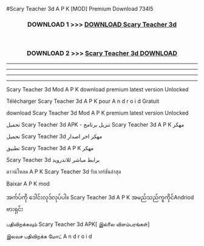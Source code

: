 #Scary Teacher 3d  A P K [MOD] Premium Download 734l5



<div align="center">

<h3>DOWNLOAD 1 >>> <a href="https://teeasianyam.web.app?sq=Scary Teacher 3d ">DOWNLOAD Scary Teacher 3d  </a></h3><br>

<h3>DOWNLOAD 2 >>> <a href="https://teeasianyam.web.app?sq=Scary Teacher 3d  ">Scary Teacher 3d   DOWNLOAD </a></h3>

</div>


----------------------------------------------------------

----------------------------------------------------------

----------------------------------------------------------

----------------------------------------------------------


Scary Teacher 3d   Mod A P K download premium latest version Unlocked

Télécharger Scary Teacher 3d   A P K pour A n d r o i d Gratuit

download Scary Teacher 3d   Mod A P K premium latest version Unlocked

تحميل Scary Teacher 3d   APK - تنزيل برنامج Scary Teacher 3d   A P K مهكر

تحميل Scary Teacher 3d   مهكر اخر اصدار

تطبيق Scary Teacher 3d   A P K مهكر

Scary Teacher 3d   برابط مباشر للاندرويد

ดาวน์โหลด A P K Scary Teacher 3d   รับเวอร์ชันล่าสุด

Baixar A P K mod

အက်ပ်ကို ဒေါင်းလုဒ်လုပ်ပါ။ Scary Teacher 3d   A P K အမည်သည်ကူကိုင်Andriod ဗားရှင်း

பதிவிறக்கவும் Scary Teacher 3d   APK[ இல்லை விளம்பரங்கள்] 
 
இலவச பதிவிறக்க மோட் A n d r o i d



